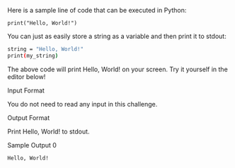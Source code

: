 Here is a sample line of code that can be executed in Python:

```
print("Hello, World!")
```

You can just as easily store a string as a variable and then print it to stdout:

```bash
string = "Hello, World!"
print(my_string)
```

The above code will print Hello, World! on your screen. Try it yourself in the editor below!

Input Format

You do not need to read any input in this challenge.

Output Format

Print Hello, World! to stdout.

Sample Output 0

```bash
Hello, World!
```
